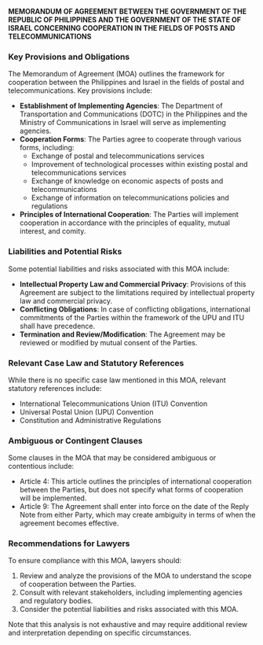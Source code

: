**MEMORANDUM OF AGREEMENT BETWEEN THE GOVERNMENT OF THE REPUBLIC OF PHILIPPINES AND THE GOVERNMENT OF THE STATE OF ISRAEL CONCERNING COOPERATION IN THE FIELDS OF POSTS AND TELECOMMUNICATIONS**

### **Key Provisions and Obligations**

The Memorandum of Agreement (MOA) outlines the framework for cooperation between the Philippines and Israel in the fields of postal and telecommunications. Key provisions include:

*   **Establishment of Implementing Agencies**: The Department of Transportation and Communications (DOTC) in the Philippines and the Ministry of Communications in Israel will serve as implementing agencies.
*   **Cooperation Forms**: The Parties agree to cooperate through various forms, including:
    *   Exchange of postal and telecommunications services
    *   Improvement of technological processes within existing postal and telecommunications services
    *   Exchange of knowledge on economic aspects of posts and telecommunications
    *   Exchange of information on telecommunications policies and regulations
*   **Principles of International Cooperation**: The Parties will implement cooperation in accordance with the principles of equality, mutual interest, and comity.

### **Liabilities and Potential Risks**

Some potential liabilities and risks associated with this MOA include:

*   **Intellectual Property Law and Commercial Privacy**: Provisions of this Agreement are subject to the limitations required by intellectual property law and commercial privacy.
*   **Conflicting Obligations**: In case of conflicting obligations, international commitments of the Parties within the framework of the UPU and ITU shall have precedence.
*   **Termination and Review/Modification**: The Agreement may be reviewed or modified by mutual consent of the Parties.

### **Relevant Case Law and Statutory References**

While there is no specific case law mentioned in this MOA, relevant statutory references include:

*   International Telecommunications Union (ITU) Convention
*   Universal Postal Union (UPU) Convention
*   Constitution and Administrative Regulations

### **Ambiguous or Contingent Clauses**

Some clauses in the MOA that may be considered ambiguous or contentious include:

*   Article 4: This article outlines the principles of international cooperation between the Parties, but does not specify what forms of cooperation will be implemented.
*   Article 9: The Agreement shall enter into force on the date of the Reply Note from either Party, which may create ambiguity in terms of when the agreement becomes effective.

### **Recommendations for Lawyers**

To ensure compliance with this MOA, lawyers should:

1.  Review and analyze the provisions of the MOA to understand the scope of cooperation between the Parties.
2.  Consult with relevant stakeholders, including implementing agencies and regulatory bodies.
3.  Consider the potential liabilities and risks associated with this MOA.

Note that this analysis is not exhaustive and may require additional review and interpretation depending on specific circumstances.